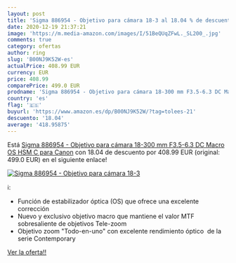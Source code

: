 ```yaml
---
layout: post
title: 'Sigma 886954 - Objetivo para cámara 18-3 al 18.04 % de descuento'
date: 2020-12-19 21:37:21
image: 'https://m.media-amazon.com/images/I/51BeQUqZFwL._SL200_.jpg'
comments: true
category: ofertas
author: ring
slug: 'B00NJ9K52W-es'
actualPrice: 408.99 EUR
currency: EUR
price: 408.99
comparePrice: 499.0 EUR
prodname: 'Sigma 886954 - Objetivo para cámara 18-300 mm F3.5-6.3 DC Macro OS HSM  C  para Canon'
country: 'es'
flag: '🇪🇸'
buyurl: 'https://www.amazon.es/dp/B00NJ9K52W/?tag=tolees-21'
descuento: '18.04'
average: '418.95875'
---
```


Está [Sigma 886954 - Objetivo para cámara 18-300 mm F3.5-6.3 DC Macro OS HSM  C  para Canon](https://www.amazon.es/dp/B00NJ9K52W/?tag=tolees-21) con 18.04 de descuento por 408.99 EUR (original: 499.0 EUR) en el siguiente enlace!

[![Sigma 886954 - Objetivo para cámara 18-3](https://m.media-amazon.com/images/I/51BeQUqZFwL._SL200_.jpg)](https://www.amazon.es/dp/B00NJ9K52W/?tag=tolees-21)

ℹ️:

- Función de estabilizador óptica (OS) que ofrece una excelente corrección
- Nuevo y exclusivo objetivo macro que mantiene el valor MTF sobresaliente de objetivos Tele-zoom
- Objetivo zoom "Todo-en-uno" con excelente rendimiento óptico  de la serie Contemporary

[Ver la oferta!!](https://www.amazon.es/dp/B00NJ9K52W/?tag=tolees-21)
